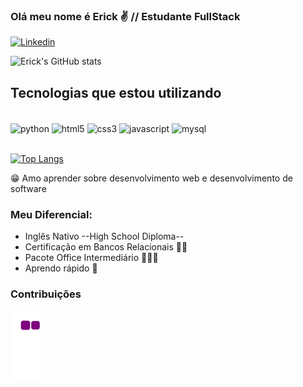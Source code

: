 ### Olá meu nome é Erick ✌️  // Estudante FullStack

[![Linkedin](https://img.shields.io/badge/LinkedIn-0077B5?style=for-the-badge&logo=linkedin&logoColor=white)](https://www.linkedin.com/in/erick-michael-059558155/)

![Erick's GitHub stats](https://github-readme-stats.vercel.app/api?username=7081erick&show_icons=true&theme=dracula)

## Tecnologias que estou utilizando

<div style="display: inline_block"><br/>
    <img align="center" alt="python" src="https://img.shields.io/badge/Python-14354C?style=for-the-badge&logo=python&logoColor=white" />
    <img align="center" alt="html5" src="https://img.shields.io/badge/HTML5-E34F26?style=for-the-badge&logo=html5&logoColor=white" />
    <img align="center" alt="css3" src="https://img.shields.io/badge/CSS3-1572B6?style=for-the-badge&logo=css3&logoColor=white" />
    <img align="center" alt="javascript" src="https://img.shields.io/badge/JavaScript-323330?style=for-the-badge&logo=javascript&logoColor=F7DF1E" />
    <img align="center" alt="mysql" src="https://img.shields.io/badge/MySQL-005C84?style=for-the-badge&logo=mysql&logoColor=white" />

</div><br/>

[![Top Langs](https://github-readme-stats.vercel.app/api/top-langs/?username=7081erick&layout=compact)](https://github.com/anuraghazra/github-readme-stats)

😁 Amo aprender sobre desenvolvimento web e desenvolvimento de software

### Meu Diferencial:
- Inglês Nativo --High School Diploma--
- Certificação em Bancos Relacionais 🦸‍♂️
- Pacote Office Intermediário 🧑🏻‍💻
- Aprendo rápido 🧠

### Contribuições

![snake gif](https://github.com/7081erick/7081erick/blob/output/github-contribution-grid-snake.gif)
